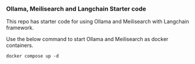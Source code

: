 ### Ollama, Meilisearch and Langchain Starter code

This repo has starter code for using Ollama and Meilisearch with Langchain framework.

Use the below command to start Ollama and Meilisearch as docker containers.

```
docker compose up -d
```
